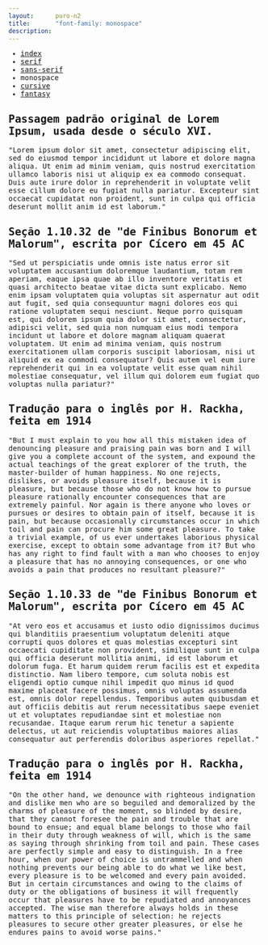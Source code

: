 ```yaml
---
layout:      puro-n2
title:       "font-family: monospace" 
description: 
---
```


<style>
* {
  font-family: monospace
}
</style>

<ul class="nav">
  <li class="nav-item">
    <a class="nav-link" href="../">index</a>
  </li>
  <li class="nav-item">
    <a class="nav-link" href="../serif/">serif</a>
  </li>
  <li class="nav-item">
    <a class="nav-link" href="../sans-serif/">sans-serif</a>
  </li>
  <li class="nav-item">
    <a class="nav-link disabled">monospace</a>
  </li>
  <li class="nav-item">
    <a class="nav-link" href="../cursive/">cursive</a>
  </li>
  <li class="nav-item">
    <a class="nav-link" href="../fantasy/">fantasy</a>
  </li>
</ul>

## Passagem padrão original de Lorem Ipsum, usada desde o século XVI.

"Lorem ipsum dolor sit amet, consectetur adipiscing elit, sed do eiusmod tempor incididunt ut labore et dolore magna
aliqua. Ut enim ad minim veniam, quis nostrud exercitation ullamco laboris nisi ut aliquip ex ea commodo consequat.
Duis aute irure dolor in reprehenderit in voluptate velit esse cillum dolore eu fugiat nulla pariatur. Excepteur sint
occaecat cupidatat non proident, sunt in culpa qui officia deserunt mollit anim id est laborum."

## Seção 1.10.32 de "de Finibus Bonorum et Malorum", escrita por Cícero em 45 AC

"Sed ut perspiciatis unde omnis iste natus error sit voluptatem accusantium doloremque laudantium, totam rem aperiam,
eaque ipsa quae ab illo inventore veritatis et quasi architecto beatae vitae dicta sunt explicabo. Nemo enim ipsam
voluptatem quia voluptas sit aspernatur aut odit aut fugit, sed quia consequuntur magni dolores eos qui ratione
voluptatem sequi nesciunt. Neque porro quisquam est, qui dolorem ipsum quia dolor sit amet, consectetur, adipisci velit,
 sed quia non numquam eius modi tempora incidunt ut labore et dolore magnam aliquam quaerat voluptatem. Ut enim ad
minima veniam, quis nostrum exercitationem ullam corporis suscipit laboriosam, nisi ut aliquid ex ea commodi consequatur?
Quis autem vel eum iure reprehenderit qui in ea voluptate velit esse quam nihil molestiae consequatur, vel illum qui
dolorem eum fugiat quo voluptas nulla pariatur?"

## Tradução para o inglês por H. Rackha, feita em 1914

"But I must explain to you how all this mistaken idea of denouncing pleasure and praising pain was born and I will give
you a complete account of the system, and expound the actual teachings of the great explorer of the truth, the
master-builder of human happiness. No one rejects, dislikes, or avoids pleasure itself, because it is pleasure, but
because those who do not know how to pursue pleasure rationally encounter consequences that are extremely painful. Nor
again is there anyone who loves or pursues or desires to obtain pain of itself, because it is pain, but because
occasionally circumstances occur in which toil and pain can procure him some great pleasure. To take a trivial example,
 of us ever undertakes laborious physical exercise, except to obtain some advantage from it? But who has any right to
find fault with a man who chooses to enjoy a pleasure that has no annoying consequences, or one who avoids a pain that
produces no resultant pleasure?"

## Seção 1.10.33 de "de Finibus Bonorum et Malorum", escrita por Cícero em 45 AC

"At vero eos et accusamus et iusto odio dignissimos ducimus qui blanditiis praesentium voluptatum deleniti atque
corrupti quos dolores et quas molestias excepturi sint occaecati cupiditate non provident, similique sunt in culpa qui
officia deserunt mollitia animi, id est laborum et dolorum fuga. Et harum quidem rerum facilis est et expedita
distinctio. Nam libero tempore, cum soluta nobis est eligendi optio cumque nihil impedit quo minus id quod maxime
placeat facere possimus, omnis voluptas assumenda est, omnis dolor repellendus. Temporibus autem quibusdam et aut
officiis debitis aut rerum necessitatibus saepe eveniet ut et voluptates repudiandae sint et molestiae non recusandae.
Itaque earum rerum hic tenetur a sapiente delectus, ut aut reiciendis voluptatibus maiores alias consequatur aut
perferendis doloribus asperiores repellat."

## Tradução para o inglês por H. Rackha, feita em 1914

"On the other hand, we denounce with righteous indignation and dislike men who are so beguiled and demoralized by the
charms of pleasure of the moment, so blinded by desire, that they cannot foresee the pain and trouble that are bound to
ensue; and equal blame belongs to those who fail in their duty through weakness of will, which is the same as saying
through shrinking from toil and pain. These cases are perfectly simple and easy to distinguish. In a free hour, when our
power of choice is untrammelled and when nothing prevents our being able to do what we like best, every pleasure is to be
welcomed and every pain avoided. But in certain circumstances and owing to the claims of duty or the obligations of
business it will frequently occur that pleasures have to be repudiated and annoyances accepted. The wise man therefore
always holds in these matters to this principle of selection: he rejects pleasures to secure other greater pleasures, or
else he endures pains to avoid worse pains."




